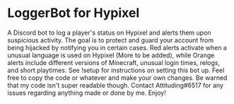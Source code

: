 # LoggerBot for Hypixel
A Discord bot to log a player's status on Hypixel and alerts them upon suspicious activity. The goal is to protect and guard your account from being hijacked by notifying you in certain cases. Red alerts activate when a unusual language is used on Hypixel (More to be added), while Orange alerts include different versions of Minecraft, unusual login times, relogs, and short playtimes. See !setup for instructions on setting this bot up. Feel free to copy the code or whatever and make your own changes. Be warned that my code isn't super readable though. Contact Attituding#6517 for any issues regarding anything made or done by me. Enjoy!
